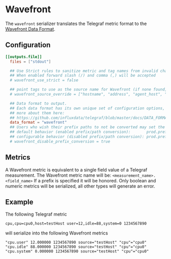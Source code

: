 # Wavefront

The `wavefront` serializer translates the Telegraf metric format to the
[Wavefront Data Format][wavefront].

[wavefront]: https://docs.wavefront.com/wavefront_data_format.html

## Configuration

```toml
[[outputs.file]]
  files = ["stdout"]

  ## Use Strict rules to sanitize metric and tag names from invalid characters
  ## When enabled forward slash (/) and comma (,) will be accepted
  # wavefront_use_strict = false

  ## point tags to use as the source name for Wavefront (if none found, host will be used)
  # wavefront_source_override = ["hostname", "address", "agent_host", "node_host"]

  ## Data format to output.
  ## Each data format has its own unique set of configuration options, read
  ## more about them here:
  ## https://github.com/influxdata/telegraf/blob/master/docs/DATA_FORMATS_OUTPUT.md
  data_format = "wavefront"
  ## Users who wish their prefix paths to not be converted may set the following:
  ## default behavior (enabled prefix/path conversion):       prod.prefix.name.metric.name
  ## configurable behavior (disabled prefix/path conversion): prod.prefix_name.metric_name
  # wavefront_disable_prefix_conversion = true
```

## Metrics

A Wavefront metric is equivalent to a single field value of a Telegraf
measurement. The Wavefront metric name will be:
`<measurement_name>.<field_name>` If a prefix is specified it will be honored.
Only boolean and numeric metrics will be serialized, all other types will
generate an error.

## Example

The following Telegraf metric

```text
cpu,cpu=cpu0,host=testHost user=12,idle=88,system=0 1234567890
```

will serialize into the following Wavefront metrics

```text
"cpu.user" 12.000000 1234567890 source="testHost" "cpu"="cpu0"
"cpu.idle" 88.000000 1234567890 source="testHost" "cpu"="cpu0"
"cpu.system" 0.000000 1234567890 source="testHost" "cpu"="cpu0"
```
